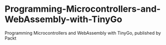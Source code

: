 # Programming-Microcontrollers-and-WebAssembly-with-TinyGo
Programming Microcontrollers and WebAssembly with TinyGo, published by Packt
